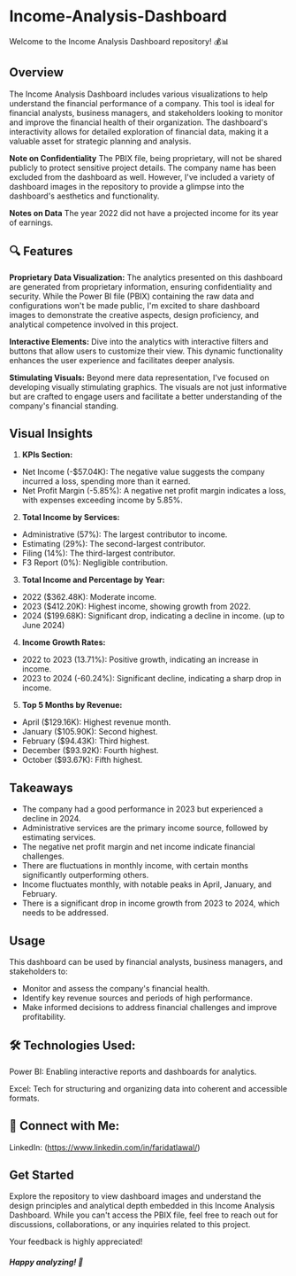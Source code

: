 # Income-Analysis-Dashboard

Welcome to the Income Analysis Dashboard repository! 💰📊

## Overview

The Income Analysis Dashboard includes various visualizations to help understand the financial performance of a company. This tool is ideal for financial analysts, business managers, and stakeholders looking to monitor and improve the financial health of their organization. The dashboard's interactivity allows for detailed exploration of financial data, making it a valuable asset for strategic planning and analysis.

**Note on Confidentiality**
The PBIX file, being proprietary, will not be shared publicly to protect sensitive project details. The company name has been excluded from the dashboard as well. However, I've included a variety of dashboard images in the repository to provide a glimpse into the dashboard's aesthetics and functionality.

**Notes on Data**
The year 2022 did not have a projected income for its year of earnings.

## 🔍 Features

**Proprietary Data Visualization:** The analytics presented on this dashboard are generated from proprietary information, ensuring confidentiality and security. While the Power BI file (PBIX) containing the raw data and configurations won't be made public, I'm excited to share dashboard images to demonstrate the creative aspects, design proficiency, and analytical competence involved in this project.

**Interactive Elements:**  Dive into the analytics with interactive filters and buttons that allow users to customize their view. This dynamic functionality enhances the user experience and facilitates deeper analysis.

**Stimulating Visuals:** Beyond mere data representation, I've focused on developing visually stimulating graphics. The visuals are not just informative but are crafted to engage users and facilitate a better understanding of the company's financial standing.


## Visual Insights

1. **KPIs Section:**
  - Net Income (-$57.04K): The negative value suggests the company incurred a loss, spending more than it earned.
  - Net Profit Margin (-5.85%): A negative net profit margin indicates a loss, with expenses exceeding income by 5.85%.

2. **Total Income by Services:**
  - Administrative (57%): The largest contributor to income.
  - Estimating (29%): The second-largest contributor.
  - Filing (14%): The third-largest contributor.
  - F3 Report (0%): Negligible contribution.

3. **Total Income and Percentage by Year:**
  - 2022 ($362.48K): Moderate income.
  - 2023 ($412.20K): Highest income, showing growth from 2022.
  - 2024 ($199.68K): Significant drop, indicating a decline in income. (up to June 2024)

4. **Income Growth Rates:**
  - 2022 to 2023 (13.71%): Positive growth, indicating an increase in income.
  - 2023 to 2024 (-60.24%): Significant decline, indicating a sharp drop in income.

5. **Top 5 Months by Revenue:**
  - April ($129.16K): Highest revenue month.
  - January ($105.90K): Second highest.
  - February ($94.43K): Third highest.
  - December ($93.92K): Fourth highest.
  - October ($93.67K): Fifth highest.

## Takeaways

  - The company had a good performance in 2023 but experienced a decline in 2024.
  - Administrative services are the primary income source, followed by estimating services.
  - The negative net profit margin and net income indicate financial challenges.
  - There are fluctuations in monthly income, with certain months significantly outperforming others.
  - Income fluctuates monthly, with notable peaks in April, January, and February.
  - There is a significant drop in income growth from 2023 to 2024, which needs to be addressed.


## Usage
This dashboard can be used by financial analysts, business managers, and stakeholders to:

  - Monitor and assess the company's financial health.
  - Identify key revenue sources and periods of high performance.
  - Make informed decisions to address financial challenges and improve profitability.


## 🛠️ Technologies Used:

Power BI: Enabling interactive reports and dashboards for analytics.

Excel: Tech for structuring and organizing data into coherent and accessible formats.

## 🔗 Connect with Me:

LinkedIn: (https://www.linkedin.com/in/faridatlawal/)

## Get Started
Explore the repository to view dashboard images and understand the design principles and analytical depth embedded in this Income Analysis Dashboard. While you can't access the PBIX file, feel free to reach out for discussions, collaborations, or any inquiries related to this project.

Your feedback is highly appreciated!

##### Happy analyzing! 🚀
